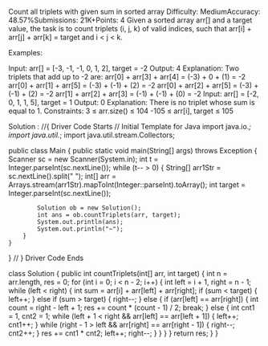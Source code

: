 Count all triplets with given sum in sorted array
Difficulty: MediumAccuracy: 48.57%Submissions: 21K+Points: 4
Given a sorted array arr[] and a target value, the task is to count triplets (i, j, k) of valid indices, such that arr[i] + arr[j] + arr[k] = target and i < j < k.

Examples:

Input: arr[] = [-3, -1, -1, 0, 1, 2], target = -2
Output: 4
Explanation: Two triplets that add up to -2 are:
arr[0] + arr[3] + arr[4] = (-3) + 0 + (1) = -2
arr[0] + arr[1] + arr[5] = (-3) + (-1) + (2) = -2
arr[0] + arr[2] + arr[5] = (-3) + (-1) + (2) = -2
arr[1] + arr[2] + arr[3] = (-1) + (-1) + (0) = -2
Input: arr[] = [-2, 0, 1, 1, 5], target = 1
Output: 0
Explanation: There is no triplet whose sum is equal to 1. 
Constraints:
3 ≤ arr.size() ≤ 104
-105 ≤ arr[i], target ≤ 105

Solution :
//{ Driver Code Starts
// Initial Template for Java
import java.io.*;
import java.util.*;
import java.util.stream.Collectors;

public class Main {
    public static void main(String[] args) throws Exception {
        Scanner sc = new Scanner(System.in);
        int t = Integer.parseInt(sc.nextLine());
        while (t-- > 0) {
            String[] arr1Str = sc.nextLine().split(" ");
            int[] arr = Arrays.stream(arr1Str).mapToInt(Integer::parseInt).toArray();
            int target = Integer.parseInt(sc.nextLine());

            Solution ob = new Solution();
            int ans = ob.countTriplets(arr, target);
            System.out.println(ans);
            System.out.println("~");
        }
    }
}
// } Driver Code Ends


class Solution {
    public int countTriplets(int[] arr, int target) {
        int n = arr.length, res = 0;
        for (int i = 0; i < n - 2; i++) {
            int left = i + 1, right = n - 1;
            while (left < right) {
                int sum = arr[i] + arr[left] + arr[right];
                if (sum < target) {
                    left++;
                } else if (sum > target) {
                    right--;
                } else {
                    if (arr[left] == arr[right]) {
                        int count = right - left + 1;
                        res += count * (count - 1) / 2;
                        break;
                    } else {
                        int cnt1 = 1, cnt2 = 1;
                        while (left + 1 < right && arr[left] == arr[left + 1]) {
                            left++;
                            cnt1++;
                        }
                        while (right - 1 > left && arr[right] == arr[right - 1]) {
                            right--;
                            cnt2++;
                        }
                        res += cnt1 * cnt2;
                        left++;
                        right--;
                    }
                }
            }
        }
        return res;
    }
}
